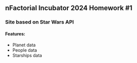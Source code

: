 ## nFactorial Incubator 2024 Homework #1

### Site based on Star Wars API

#### Features:

* Planet data
* People data
* Starships data
